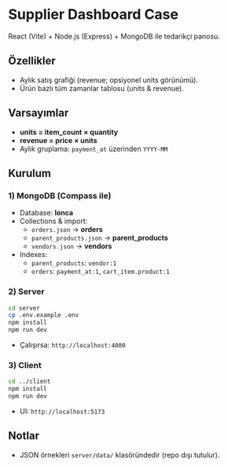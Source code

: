 # Supplier Dashboard Case

React (Vite) + Node.js (Express) + MongoDB ile tedarikçi panosu.

## Özellikler
- Aylık satış grafiği (revenue; opsiyonel units görünümü).
- Ürün bazlı tüm zamanlar tablosu (units & revenue).


## Varsayımlar
- **units = item_count × quantity**
- **revenue = price × units**
- Aylık gruplama: `payment_at` üzerinden `YYYY-MM`

## Kurulum

### 1) MongoDB (Compass ile)
- Database: **lonca**
- Collections & import:
  - `orders.json` → **orders**
  - `parent_products.json` → **parent_products**
  - `vendors.json` → **vendors**
- Indexes:
  - `parent_products`: `vendor:1`
  - `orders`: `payment_at:1`, `cart_item.product:1`

### 2) Server

```bash
cd server
cp .env.example .env
npm install
npm run dev
```


* Çalışırsa: `http://localhost:4000`

### **3\) Client**
```bash
cd ../client  
npm install  
npm run dev
```

* UI: `http://localhost:5173`

## **Notlar**

* JSON örnekleri `server/data/` klasöründedir (repo dışı tutulur).




